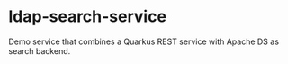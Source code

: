 # ldap-search-service
Demo service that combines a Quarkus REST service with Apache DS as search backend.
